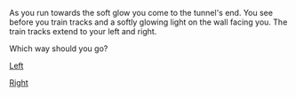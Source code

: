 As you run towards the soft glow you come to the tunnel's end.
You see before you train tracks and a softly glowing light on the wall facing you.
The train tracks extend to your left and right.

Which way should you go?

[Left](turn-left/turn-left.md)

[Right](turn-right/turn-right.md)
